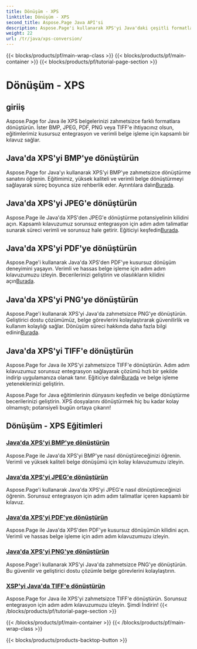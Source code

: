 ```yaml
---
title: Dönüşüm - XPS
linktitle: Dönüşüm - XPS
second_title: Aspose.Page Java API'si
description: Aspose.Page'i kullanarak XPS'yi Java'daki çeşitli formatlara zahmetsizce dönüştürün. Hassas ve verimli dönüşüm için adım adım kılavuzlarımızla belge işlemeyi geliştirin.
weight: 22
url: /tr/java/xps-conversion/
---
```


{{< blocks/products/pf/main-wrap-class >}}
{{< blocks/products/pf/main-container >}}
{{< blocks/products/pf/tutorial-page-section >}}

# Dönüşüm - XPS


## giriiş

Aspose.Page for Java ile XPS belgelerinizi zahmetsizce farklı formatlara dönüştürün. İster BMP, JPEG, PDF, PNG veya TIFF'e ihtiyacınız olsun, eğitimlerimiz kusursuz entegrasyon ve verimli belge işleme için kapsamlı bir kılavuz sağlar.

## Java'da XPS'yi BMP'ye dönüştürün

 Aspose.Page for Java'yı kullanarak XPS'yi BMP'ye zahmetsizce dönüştürme sanatını öğrenin. Eğitimimiz, yüksek kaliteli ve verimli belge dönüştürmeyi sağlayarak süreç boyunca size rehberlik eder. Ayrıntılara dalın[Burada](./to-bmp/).

## Java'da XPS'yi JPEG'e dönüştürün

Aspose.Page ile Java'da XPS'den JPEG'e dönüştürme potansiyelinin kilidini açın. Kapsamlı kılavuzumuz sorunsuz entegrasyon için adım adım talimatlar sunarak süreci verimli ve sorunsuz hale getirir. Eğiticiyi keşfedin[Burada](./to-jpeg/).

## Java'da XPS'yi PDF'ye dönüştürün

 Aspose.Page'i kullanarak Java'da XPS'den PDF'ye kusursuz dönüşüm deneyimini yaşayın. Verimli ve hassas belge işleme için adım adım kılavuzumuzu izleyin. Becerilerinizi geliştirin ve olasılıkların kilidini açın[Burada](./to-pdf/).

## Java'da XPS'yi PNG'ye dönüştürün

 Aspose.Page'i kullanarak XPS'yi Java'da zahmetsizce PNG'ye dönüştürün. Geliştirici dostu çözümümüz, belge görevlerini kolaylaştırarak güvenilirlik ve kullanım kolaylığı sağlar. Dönüşüm süreci hakkında daha fazla bilgi edinin[Burada](./to-png/).

## Java'da XPS'yi TIFF'e dönüştürün

 Aspose.Page for Java ile XPS'yi zahmetsizce TIFF'e dönüştürün. Adım adım kılavuzumuz sorunsuz entegrasyon sağlayarak çözümü hızlı bir şekilde indirip uygulamanıza olanak tanır. Eğiticiye dalın[Burada](./to-tiff/) ve belge işleme yeteneklerinizi geliştirin.

Aspose.Page for Java eğitimlerinin dünyasını keşfedin ve belge dönüştürme becerilerinizi geliştirin. XPS dosyalarını dönüştürmek hiç bu kadar kolay olmamıştı; potansiyeli bugün ortaya çıkarın!
## Dönüşüm - XPS Eğitimleri
### [Java'da XPS'yi BMP'ye dönüştürün](./to-bmp/)
Aspose.Page ile Java'da XPS'yi BMP'ye nasıl dönüştüreceğinizi öğrenin. Verimli ve yüksek kaliteli belge dönüşümü için kolay kılavuzumuzu izleyin.
### [Java'da XPS'yi JPEG'e dönüştürün](./to-jpeg/)
Aspose.Page'i kullanarak Java'da XPS'yi JPEG'e nasıl dönüştüreceğinizi öğrenin. Sorunsuz entegrasyon için adım adım talimatlar içeren kapsamlı bir kılavuz.
### [Java'da XPS'yi PDF'ye dönüştürün](./to-pdf/)
Aspose.Page ile Java'da XPS'den PDF'ye kusursuz dönüşümün kilidini açın. Verimli ve hassas belge işleme için adım adım kılavuzumuzu izleyin.
### [Java'da XPS'yi PNG'ye dönüştürün](./to-png/)
Aspose.Page'i kullanarak XPS'yi Java'da zahmetsizce PNG'ye dönüştürün. Bu güvenilir ve geliştirici dostu çözümle belge görevlerini kolaylaştırın.
### [XSP'yi Java'da TIFF'e dönüştürün](./to-tiff/)
Aspose.Page for Java ile XPS'yi zahmetsizce TIFF'e dönüştürün. Sorunsuz entegrasyon için adım adım kılavuzumuzu izleyin. Şimdi İndirin!
{{< /blocks/products/pf/tutorial-page-section >}}

{{< /blocks/products/pf/main-container >}}
{{< /blocks/products/pf/main-wrap-class >}}

{{< blocks/products/products-backtop-button >}}
